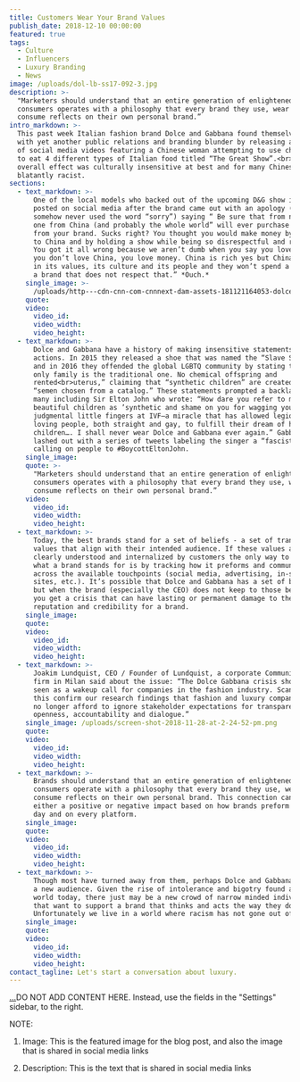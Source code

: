 ```yaml
---
title: Customers Wear Your Brand Values
publish_date: 2018-12-10 00:00:00
featured: true
tags:
  - Culture
  - Influencers
  - Luxury Branding
  - News
image: /uploads/dol-lb-ss17-092-3.jpg
description: >-
  "Marketers should understand that an entire generation of enlightened
  consumers operates with a philosophy that every brand they use, wear and
  consume reflects on their own personal brand.”
intro_markdown: >-
  This past week Italian fashion brand Dolce and Gabbana found themselves facing
  with yet another public relations and branding blunder by releasing a series
  of social media videos featuring a Chinese woman attempting to use chopsticks
  to eat 4 different types of Italian food titled “The Great Show”.<br>The
  overall effect was culturally insensitive at best and for many Chinese,
  blatantly racist.
sections:
  - text_markdown: >-
      One of the local models who backed out of the upcoming D&G show in China
      posted on social media after the brand came out with an apology (which
      somehow never used the word “sorry”) saying “ Be sure that from now on, no
      one from China (and probably the whole world” will ever purchase anything
      from your brand. Sucks right? You thought you would make money by coming
      to China and by holding a show while being so disrespectful and racist?
      You got it all wrong because we aren’t dumb when you say you love China.
      you don’t love China, you love money. China is rich yes but China is rich
      in its values, its culture and its people and they won’t spend a penny on
      a brand that does not respect that.” *Ouch.*
    single_image: >-
      /uploads/http---cdn-cnn-com-cnnnext-dam-assets-181121164053-dolce-gabbana-shanghai-2.jpg
    quote:
    video:
      video_id:
      video_width:
      video_height:
  - text_markdown: >-
      Dolce and Gabbana have a history of making insensitive statements and
      actions. In 2015 they released a shoe that was named the “Slave Sandal”
      and in 2016 they offended the global LGBTQ community by stating that “The
      only family is the traditional one. No chemical offspring and
      rented<br>uterus,” claiming that “synthetic children” are created from
      “semen chosen from a catalog.” These statements prompted a backlash by
      many including Sir Elton John who wrote: “How dare you refer to my
      beautiful children as ’synthetic and shame on you for wagging your
      judgmental little fingers at IVF—a miracle that has allowed legions of
      loving people, both straight and gay, to fulfill their dream of having
      children…. I shall never wear Dolce and Gabbana ever again.” Gabbana
      lashed out with a series of tweets labeling the singer a “fascist” and
      calling on people to #BoycottEltonJohn.
    single_image:
    quote: >-
      "Marketers should understand that an entire generation of enlightened
      consumers operates with a philosophy that every brand they use, wear and
      consume reflects on their own personal brand.”
    video:
      video_id:
      video_width:
      video_height:
  - text_markdown: >-
      Today, the best brands stand for a set of beliefs - a set of transparent
      values that align with their intended audience. If these values are not
      clearly understood and internalized by customers the only way to interpret
      what a brand stands for is by tracking how it preforms and communicates
      across the available touchpoints (social media, advertising, in-store, web
      sites, etc.). It’s possible that Dolce and Gabbana has a set of beliefs
      but when the brand (especially the CEO) does not keep to those beliefs -
      you get a crisis that can have lasting or permanent damage to the
      reputation and credibility for a brand.
    single_image:
    quote:
    video:
      video_id:
      video_width:
      video_height:
  - text_markdown: >-
      Joakim Lundquist, CEO / Founder of Lundquist, a corporate Communications
      firm in Milan said about the issue: “The Dolce Gabbana crisis should be
      seen as a wakeup call for companies in the fashion industry. Scandals like
      this confirm our research findings that fashion and luxury companies can
      no longer afford to ignore stakeholder expectations for transparency,
      openness, accountability and dialogue.”
    single_image: /uploads/screen-shot-2018-11-28-at-2-24-52-pm.png
    quote:
    video:
      video_id:
      video_width:
      video_height:
  - text_markdown: >-
      Brands should understand that an entire generation of enlightened
      consumers operate with a philosophy that every brand they use, wear and
      consume reflects on their own personal brand. This connection can have
      either a positive or negative impact based on how brands preform - every
      day and on every platform.
    single_image:
    quote:
    video:
      video_id:
      video_width:
      video_height:
  - text_markdown: >-
      Though most have turned away from them, perhaps Dolce and Gabbana can find
      a new audience. Given the rise of intolerance and bigotry found around the
      world today, there just may be a new crowd of narrow minded individuals
      that want to support a brand that thinks and acts the way they do.
      Unfortunately we live in a world where racism has not gone out of fashion.
    single_image:
    quote:
    video:
      video_id:
      video_width:
      video_height:
contact_tagline: Let's start a conversation about luxury.
---
```


[…](https://www.youtube.com/watch?v=s6sumA9vd4k)DO NOT ADD CONTENT HERE. Instead, use the fields in the "Settings" sidebar, to the right.

NOTE:

1. Image: This is the featured image for the blog post, and also the image that is shared in social media links

2. Description: This is the text that is shared in social media links